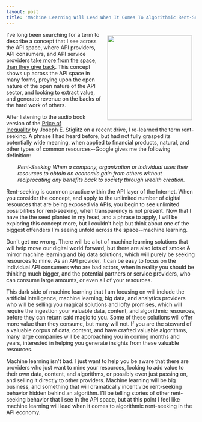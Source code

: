 ```yaml
---
layout: post
title: 'Machine Learning Will Lead When It Comes To Algorithmic Rent-Seeking'
---
```

<p><img style="padding: 10px;" src="https://s3.amazonaws.com/kinlane-productions/bw-icons/bw-algorithmic-rent-seeking.png" alt="" width="225" align="right" /></p>
<p>I've long been searching for a term to describe a concept that I see across the API space, where API providers, API consumers, and API service providers <a href="http://kinlane.com/2015/01/21/i-judge-api-providers-on-how-much-value-they-give-back-vs-what-they-extract/">take more from the space, than they give back</a>. This concept shows up across the API space in many forms, preying upon the open nature of the open nature of the API sector, and looking to extract value, and generate revenue on the backs of the hard work of others.&nbsp;</p>
<p>After listening to the audio book version of the <a href="http://www.amazon.com/The-Price-Inequality-Divided-Endangers-ebook/dp/B007MKCQ30">Price of Inequality</a>&nbsp;by&nbsp;Joseph E. Stiglitz on a recent drive, I re-learned the term rent-seeking. A phrase I had heard before, but had not fully grasped its potentially wide meaning, when applied to financial products, natural, and other types of common resources--Google gives me the following definition:</p>
<p style="padding-left: 30px;"><em>Rent-Seeking&nbsp;When a company, organization or individual uses their resources to obtain an economic gain from others without reciprocating any benefits back to society through wealth creation.</em></p>
<p>Rent-seeking is common practice within the API layer of the Internet. When you consider the concept, and apply to the unlimited number of digital resources that are being exposed via APIs, you begin to see unlimited possibilities for rent-seeking, when transparency is not present. Now that I have the the seed planted in my head, and a phrase to apply, I will be exploring this concept more, but I couldn't help but think about one of the biggest offenders I'm seeing unfold across the space--machine learning.</p>
<p>Don't get me wrong. There will be a lot of machine learning solutions that will help move our digital world forward, but there are also lots of smoke &amp; mirror machine learning and big data solutions, which will purely be seeking resources to mine. As an API provider, it can be easy to focus on the individual API consumers who are bad actors, when in reality you should be thinking much bigger, and the potential partners or service providers, who can consume large amounts, or even all of your resources.</p>
<p>This dark side of machine learning that I am focusing on will include the artificial intelligence, machine learning, big data, and analytics providers who will be selling you magical solutions and lofty promises, which will require the ingestion your valuable data, content, and algorithmic resources, before they can return said magic to you. Some of these solutions will offer more value than they consume, but many will not. If you are the steward of a valuable corpus of data, content, and have crafted valuable algorithms, many large companies will be approaching you in coming months and years, interested in helping you generate insights from these valuable resources.</p>
<p>Machine learning isn't bad. I just want to help you be aware that there are providers who just want to mine your resources, looking to add value to their own data, content, and algorithms, or possibly even just passing on, and selling it directly to other providers. Machine learning will be big business, and something that will dramatically incentivize rent-seeking behavior hidden behind an algorithm. I'll be telling stories of other rent-seeking behavior that I see in the API space, but at this point I feel like machine learning will lead when it comes to algorithmic rent-seeking in the API economy.</p>